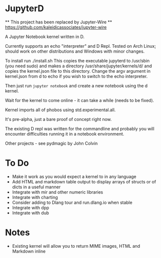 JupyterD
========

** This project has been replaced by Jupyter-Wire **
https://github.com/kaleidicassociates/jupyter-wire



A Jupyter Notebook kernel written in D.

Currently supports an echo "interpreter" and D Repl.
Tested on Arch Linux; should work on other distributions and Windows with minor changes.

To install run ./install.sh
This copies the executable jupyterd to /usr/sbin (you need sudo) and makes a directory
/usr/share/jupyter/kernels/d/ and copies the kernel.json file to this directory.  Change the argv
argument in kernel.json from d to echo if you wish to switch to the echo interpreter.

Then just run `jupyter notebook` and create a new notebook using the d kernel.

Wait for the kernel to come online - it can take a while (needs to be fixed).

Kernel imports all of phobos using std.experimental.all.

It's pre-alpha, just a bare proof of concept right now.

The existing D repl was written for the commandline and probably you will encounter difficulties running it in a notebook
environment.


Other projects - see pydmagic by John Colvin



To Do
=====
* Make it work as you would expect a kernel to in any language
* Add HTML and markdown table output to display arrays of structs or of dicts in a useful manner
* Integrate with mir and other numeric libraries
* Integrate with charting
* Consider adding to Dlang tour and run.dlang.io when stable
* Integrate with dpp
* Integrate with dub


Notes
=====
* Existing kernel will allow you to return MIME images, HTML and Markdown inline
